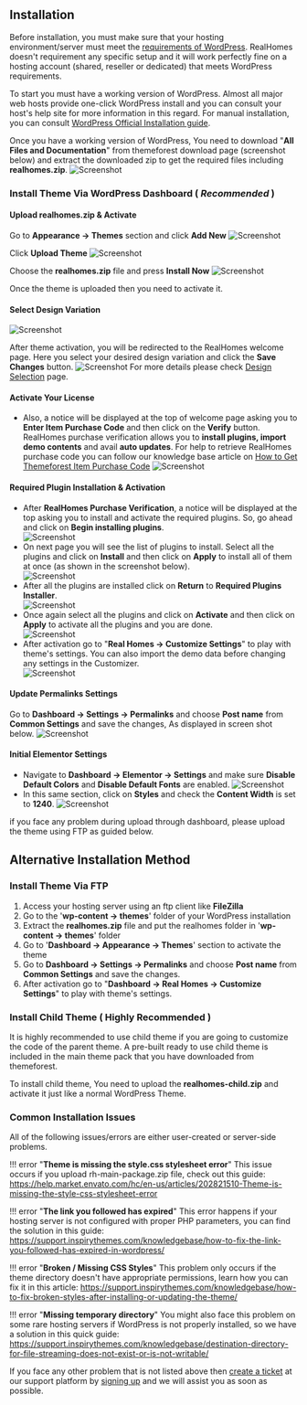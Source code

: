 ## Installation

Before installation, you must make sure that your hosting environment/server must meet the [requirements of WordPress](https://wordpress.org/about/requirements/). RealHomes doesn't requirement any specific setup and it will work perfectly fine on a hosting account (shared, reseller or dedicated) that meets WordPress requirements.

To start you must have a working version of WordPress. Almost all major web hosts provide one-click WordPress install and you can consult your host's help site for more information in this regard. For manual installation, you can consult [WordPress Official Installation guide](https://wordpress.org/support/article/how-to-install-wordpress/).

Once you have a working version of WordPress, You need to download "**All Files and Documentation**" from themeforest download page (screenshot below) and extract the downloaded zip to get the required files including **realhomes.zip**.
![Screenshot](images/installation/download-rh-full-package.png)

### Install Theme Via WordPress Dashboard ( _Recommended_ )

#### **Upload realhomes.zip & Activate**

Go to **Appearance → Themes** section and click **Add New**
![Screenshot](images/installation/add-new.png)

Click **Upload Theme**
![Screenshot](images/installation/upload-theme.png)

Choose the **realhomes.zip** file and press **Install Now**
![Screenshot](images/installation/realhomes-zip.png)

Once the theme is uploaded then you need to activate it.

#### **Select Design Variation**

![Screenshot](images/installation/activate-theme.png)

After theme activation, you will be redirected to the RealHomes welcome page. Here you select your desired design variation and click the **Save Changes** button. 
![Screenshot](images/installation/welcome-page.png)
For more details please check [Design Selection](design-selection.md) page.

#### **Activate Your License**

- Also, a notice will be displayed at the top of welcome page asking you to **Enter Item Purchase Code** and then click on the **Verify** button. RealHomes purchase verification allows you to **install plugins, import demo contents** and avail **auto updates**. For help to retrieve RealHomes purchase code you can follow our knowledge base article on [How to Get Themeforest Item Purchase Code](https://support.inspirythemes.com/knowledgebase/how-to-get-themeforest-item-purchase-code/) 
![Screenshot](images/installation/purchase-verification.png)

#### **Required Plugin Installation & Activation**

- After **RealHomes Purchase Verification**, a notice will be displayed at the top asking you to install and activate the required plugins. So, go ahead and click on **Begin installing plugins**.<br>
![Screenshot](images/installation/begin-plugin-installation.png)
- On next page you will see the list of plugins to install. Select all the plugins and click on **Install** and then click on **Apply** to install all of them at once (as shown in the screenshot below). </br>
![Screenshot](images/installation/install-plugins.png)
- After all the plugins are installed click on **Return** to **Required Plugins Installer**. <br>
![Screenshot](images/installation/return-to-install.png)
- Once again select all the plugins and click on **Activate** and then click on **Apply** to activate all the plugins and you are done. <br>
![Screenshot](images/installation/activate-plugins.png)
- After activation go to "**Real Homes → Customize Settings**" to play with theme's settings. You can also import the demo data before changing any settings in the Customizer.<br>
![Screenshot](images/installation/customize.png)

#### **Update Permalinks Settings**

Go to **Dashboard → Settings → Permalinks** and choose **Post name** from **Common Settings** and save the changes, As displayed in screen shot below.
![Screenshot](images/import-demo/permalinks.jpg)

#### **Initial Elementor Settings**

- Navigate to **Dashboard → Elementor → Settings** and make sure **Disable Default Colors** and **Disable Default Fonts** are enabled.
![Screenshot](images/elementor/disable-default-colors-fonts-elementor.png)
- In this same section, click on **Styles** and check the **Content Width** is set to **1240**.
![Screenshot](images/elementor/content-width-1240-elementor.png)

if you face any problem during upload through dashboard, please upload the theme using FTP as guided below.

## Alternative Installation Method
### **Install Theme Via FTP**

1. Access your hosting server using an ftp client like **FileZilla**
2. Go to the '**wp-content → themes**' folder of your WordPress installation
3. Extract the **realhomes.zip** file and put the realhomes folder in '**wp-content → themes**' folder
4. Go to '**Dashboard → Appearance → Themes**' section to activate the theme
5. Go to **Dashboard → Settings → Permalinks** and choose **Post name** from **Common Settings** and save the changes.
6. After activation go to "**Dashboard → Real Homes → Customize Settings**" to play with theme's settings.

### **Install Child Theme ( Highly Recommended )**

It is highly recommended to use child theme if you are going to customize the code of the parent theme. A pre-built ready to use child theme is included in the main theme pack that you have downloaded from themeforest.


To install child theme, You need to upload the **realhomes-child.zip** and activate it just like a normal WordPress Theme.

### **Common Installation Issues**

All of the following issues/errors are either user-created or server-side problems.

!!! error "**Theme is missing the style.css stylesheet error**"
    This issue occurs if you upload rh-main-package.zip file, check out this guide: https://help.market.envato.com/hc/en-us/articles/202821510-Theme-is-missing-the-style-css-stylesheet-error

!!! error "**The link you followed has expired**"
    This error happens if your hosting server is not configured with proper PHP parameters, you can find the solution in this guide: https://support.inspirythemes.com/knowledgebase/how-to-fix-the-link-you-followed-has-expired-in-wordpress/

!!! error "**Broken / Missing CSS Styles**"
    This problem only occurs if the theme directory doesn't have appropriate permissions, learn how you can fix it in this article: https://support.inspirythemes.com/knowledgebase/how-to-fix-broken-styles-after-installing-or-updating-the-theme/

!!! error "**Missing temporary directory**"
    You might also face this problem on some rare hosting servers if WordPress is not properly installed, so we have a solution in this quick guide: https://support.inspirythemes.com/knowledgebase/destination-directory-for-file-streaming-does-not-exist-or-is-not-writable/

If you face any other problem that is not listed above then [create a ticket](https://support.inspirythemes.com/ask-question/) at our support platform by [signing up](https://support.inspirythemes.com/login-register/) and we will assist you as soon as possible.